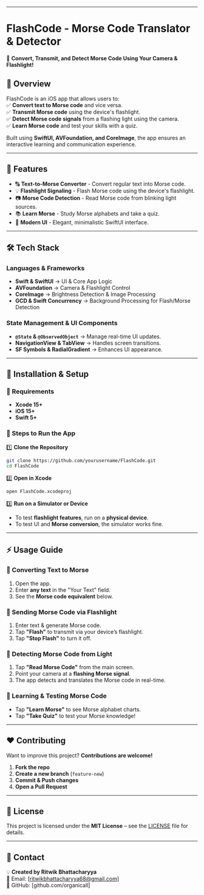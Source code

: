 

---

# **FlashCode - Morse Code Translator & Detector**  
🚀 **Convert, Transmit, and Detect Morse Code Using Your Camera & Flashlight!**  

## 📸 **Overview**  
FlashCode is an iOS app that allows users to:  
✅ **Convert text to Morse code** and vice versa.  
✅ **Transmit Morse code** using the device's flashlight.  
✅ **Detect Morse code signals** from a flashing light using the camera.  
✅ **Learn Morse code** and test your skills with a quiz.  

Built using **SwiftUI, AVFoundation, and CoreImage**, the app ensures an interactive learning and communication experience.  

---

## 🎯 **Features**  
- 🔠 **Text-to-Morse Converter** - Convert regular text into Morse code.  
- 💡 **Flashlight Signaling** - Flash Morse code using the device's flashlight.  
- 📷 **Morse Code Detection** - Read Morse code from blinking light sources.  
- 📚 **Learn Morse** - Study Morse alphabets and take a quiz.  
- 🎨 **Modern UI** - Elegant, minimalistic SwiftUI interface.  

---

## 🛠️ **Tech Stack**  
### **Languages & Frameworks**  
- **Swift & SwiftUI** → UI & Core App Logic  
- **AVFoundation** → Camera & Flashlight Control  
- **CoreImage** → Brightness Detection & Image Processing  
- **GCD & Swift Concurrency** → Background Processing for Flash/Morse Detection  

### **State Management & UI Components**  
- **`@State` & `@ObservedObject`** → Manage real-time UI updates.  
- **NavigationView & TabView** → Handles screen transitions.  
- **SF Symbols & RadialGradient** → Enhances UI appearance.  
 
---

## 🚀 **Installation & Setup**  

### **🔹 Requirements**  
- **Xcode 15+**  
- **iOS 15+**  
- **Swift 5+**  

### **🔹 Steps to Run the App**  
1️⃣ **Clone the Repository**  
```bash
git clone https://github.com/yourusername/FlashCode.git
cd FlashCode
```
2️⃣ **Open in Xcode**  
```bash
open FlashCode.xcodeproj
```
3️⃣ **Run on a Simulator or Device**  
- To test **flashlight features**, run on a **physical device**.  
- To test UI and **Morse conversion**, the simulator works fine.  

---

## ⚡ **Usage Guide**  

### **📌 Converting Text to Morse**  
1. Open the app.  
2. Enter **any text** in the "Your Text" field.  
3. See the **Morse code equivalent** below.  

### **📌 Sending Morse Code via Flashlight**  
1. Enter text & generate Morse code.  
2. Tap **"Flash"** to transmit via your device’s flashlight.  
3. Tap **"Stop Flash"** to turn it off.  

### **📌 Detecting Morse Code from Light**  
1. Tap **"Read Morse Code"** from the main screen.  
2. Point your camera at a **flashing Morse signal**.  
3. The app detects and translates the Morse code in real-time.  

### **📌 Learning & Testing Morse Code**  
- Tap **"Learn Morse"** to see Morse alphabet charts.  
- Tap **"Take Quiz"** to test your Morse knowledge!  

---


## ❤️ **Contributing**
Want to improve this project? **Contributions are welcome!**  
1. **Fork the repo**  
2. **Create a new branch** (`feature-new`)  
3. **Commit & Push changes**  
4. **Open a Pull Request**  

---

## 📄 License
This project is licensed under the **MIT License** – see the [LICENSE](https://github.com/organicall/FlashCode/blob/main/LICENCE) file for details.
 

---

## 📩 **Contact**
💡 **Created by Ritwik Bhattacharyya**  
📧 Email: [ritwikbhattacharyya68@gmail.com]  
🔗 GitHub: [github.com/organicall]  



